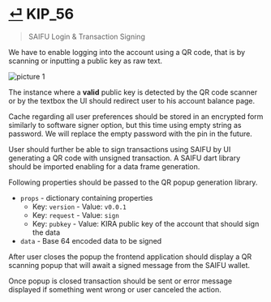 # [⏎](README.md#Roadmap) KIP_56
> SAIFU Login & Transaction Signing

We have to enable logging into the account using a QR code, that is by scanning or inputting a public key as raw text.

![picture 1](https://i.imgur.com/4E0g5mr.png)  

The instance where a **valid** public key is detected by the QR code scanner or by the textbox the UI should redirect user to his account balance page. 

Cache regarding all user preferences should be stored in an encrypted form similarly to software signer option, but this time using empty string as password. We will replace the empty password with the pin in the future. 

User should further be able to sign transactions using SAIFU by UI generating a QR code with unsigned transaction. A SAIFU dart library should be imported enabling for a data frame generation.

Following properties should be passed to the QR popup generation library.

* `props` - dictionary containing properties
  * Key: `version` - Value: `v0.0.1`
  * Key: `request` - Value: `sign`
  * Key: `pubkey` - Value: KIRA public key of the account that should sign the data
* `data` - Base 64 encoded data to be signed

After user closes the popup the frontend application should display a QR scanning popup that will await a signed message from the SAIFU wallet.

Once popup is closed transaction should be sent or error message displayed if something went wrong or user canceled the action.

